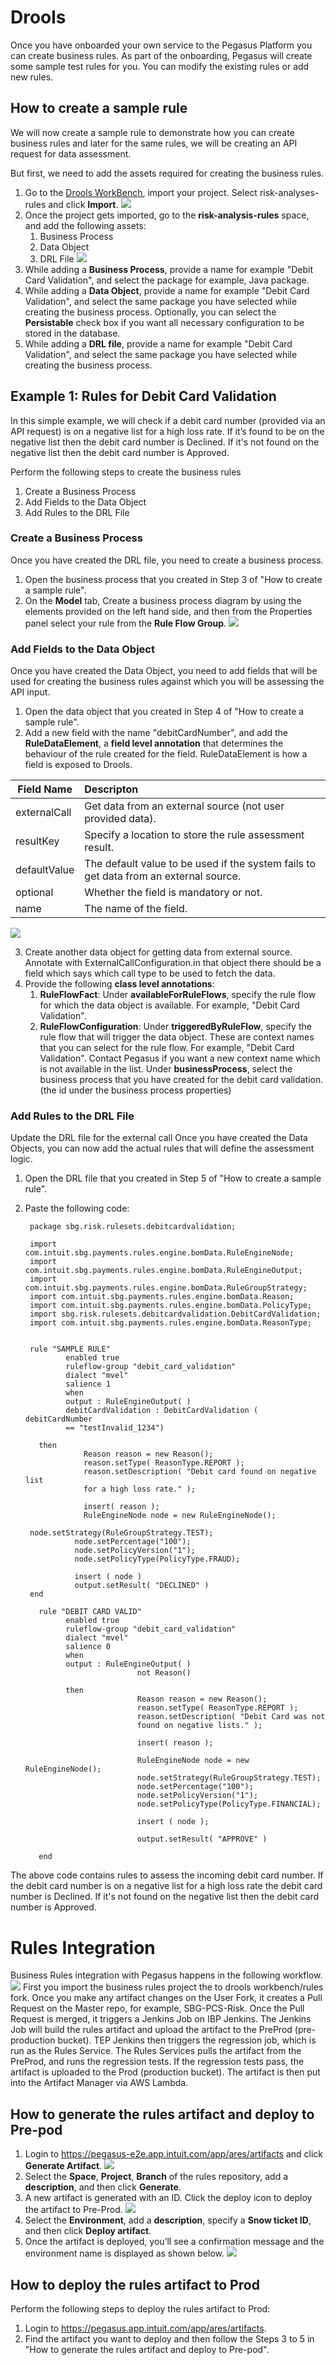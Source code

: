 # Drools

Once you have onboarded your own service to the Pegasus Platform you can create business rules. As part of the onboarding, Pegasus will create some sample test rules for you. You can modify the existing rules or add new rules.

## How to create a sample rule
We will now create a sample rule to demonstrate how you can create  business rules and later for the same rules, we will be creating an API request for data assessment.

But first, we need to add the assets required for creating the business rules.

1. Go to the [Drools WorkBench](https://drools-wb-e2e.app.intuit.com/kiewb/kie-wb.jsp), import your project. Select risk-analyses-rules and click **Import**. 
![](images/onboard20.png)
2. Once the project gets imported, go to the **risk-analysis-rules** space, and add the following assets:
    1. Business Process
    2. Data Object
    3. DRL File
![](images/rules1.png)
3.	While adding a **Business Process**, provide a name for example "Debit Card Validation", and select the package for example, Java package.
4.	While adding a **Data Object**, provide a name for example "Debit Card Validation", and select the same package you have selected while creating the business process. Optionally, you can select the **Persistable** check box if you want all necessary configuration to be stored in the database.
5.	While adding a **DRL file**, provide a name for example "Debit Card Validation", and select the same package you have selected while creating the business process.

## Example 1: Rules for Debit Card Validation

In this simple example, we will check if a debit card number (provided via an API request) is on a negative list for a high loss rate. If it’s found to be on the negative list then the debit card number is Declined. If it's not found on the negative list then the debit card number is Approved.

Perform the following steps to create the business rules

1. Create a Business Process
2. Add Fields to the Data Object
3. Add Rules to the DRL File

### Create a Business Process
Once you have created the DRL file, you need to create a business process. 

1. Open the business process that you created in Step 3 of "How to create a sample rule".
2. On the **Model** tab, Create a business process diagram by using the elements provided on the left hand side, and then from the Properties panel select your rule from the **Rule Flow Group**. 
![](images/rules2.png)
### Add Fields to the Data Object
Once you have created the Data Object, you need to add fields that will be used for creating the business rules against which you will be assessing the API input.

1. Open the data object that you created in Step 4 of "How to create a sample rule".
2. Add a new field with the name "debitCardNumber", and add the **RuleDataElement**, a **field level annotation** that determines the behaviour of the rule created for the field. RuleDataElement is how a field is exposed to Drools.


| Field Name | Descripton |
| ------------- |:-------------|
| externalCall | Get data from an external source (not user provided data). |
| resultKey | Specify a location to store the rule assessment result. |
| defaultValue | The default value to be used if the system fails to get data from an external source. |
| optional | Whether the field is mandatory or not. |
| name | The name of the field. |


![](images/rules3.png)

3. Create another data object for getting data from external source. Annotate with ExternalCallConfiguration.in that object there should be a field which says which call type to be used to fetch the data.
4. Provide the following **class level annotations**:
    1. **RuleFlowFact**: Under **availableForRuleFlows**, specify the rule flow for which the data object is available. For example, "Debit Card Validation".
    2. **RuleFlowConfiguration**: Under **triggeredByRuleFlow**, specify the rule flow that will trigger the data object. These are context names that you can select for the rule flow. For example, "Debit Card Validation". Contact Pegasus if you want a new context name which is not available in the list.
    Under **businessProcess**, select the business process that you have created for the debit card validation. (the id under the business process properties)


### Add Rules to the DRL File
Update the DRL file for the external call
Once you have created the Data Objects, you can now add the actual rules that will define the assessment logic.

1. Open the DRL file that you created in Step 5 of "How to create a sample rule".

2. Paste the following code:

        package sbg.risk.rulesets.debitcardvalidation;
 	
        import com.intuit.sbg.payments.rules.engine.bomData.RuleEngineNode;
        import com.intuit.sbg.payments.rules.engine.bomData.RuleEngineOutput;
        import com.intuit.sbg.payments.rules.engine.bomData.RuleGroupStrategy;
        import com.intuit.sbg.payments.rules.engine.bomData.Reason;
        import com.intuit.sbg.payments.rules.engine.bomData.PolicyType;
        import sbg.risk.rulesets.debitcardvalidation.DebitCardValidation;
        import com.intuit.sbg.payments.rules.engine.bomData.ReasonType;
 
 
        rule "SAMPLE RULE"
                enabled true
                ruleflow-group "debit_card_validation"
                dialect "mvel"
                salience 1
                when
                output : RuleEngineOutput( )
                debitCardValidation : DebitCardValidation ( debitCardNumber 
                == "testInvalid_1234")
 
          then
                    Reason reason = new Reason();
                    reason.setType( ReasonType.REPORT );
                    reason.setDescription( "Debit card found on negative list 
                    for a high loss rate." );
 
                    insert( reason );
                    RuleEngineNode node = new RuleEngineNode();
                                
        node.setStrategy(RuleGroupStrategy.TEST);
                  node.setPercentage("100");
                  node.setPolicyVersion("1");
                  node.setPolicyType(PolicyType.FRAUD);
 
                  insert ( node )
                  output.setResult( "DECLINED" )
        end
 
          rule "DEBIT CARD VALID"
                enabled true
                ruleflow-group "debit_card_validation"
                dialect "mvel"
                salience 0
                when
               	output : RuleEngineOutput( )
                                not Reason()
 
                then
                                Reason reason = new Reason();
                                reason.setType( ReasonType.REPORT );
                                reason.setDescription( "Debit Card was not 
                                found on negative lists." );
 
                                insert( reason );
 
                                RuleEngineNode node = new RuleEngineNode();
                                node.setStrategy(RuleGroupStrategy.TEST);
                                node.setPercentage("100");
                                node.setPolicyVersion("1");
                                node.setPolicyType(PolicyType.FINANCIAL);
 
                                insert ( node );
 
                                output.setResult( "APPROVE" )
 
          end

The above code contains rules to assess the incoming debit card number. If the debit card number is on a negative list for a high loss rate the debit card number is Declined. If it's not found on the negative list then the debit card number is Approved.


# Rules Integration

Business Rules integration with Pegasus happens in the following workflow.
![](images/integration.png)
First you import the business rules project the to drools workbench/rules fork. Once you make any artifact changes on the User Fork, it creates a Pull Request on the Master repo, for example, SBG-PCS-Risk. Once the Pull Request is merged, it triggers a Jenkins Job on IBP Jenkins. The Jenkins Job will build the rules artifact and upload the artifact to the PreProd (pre-production bucket). TEP Jenkins then triggers the regression job, which is run as the Rules Service. The Rules Services pulls the artifact from the PreProd, and runs the regression tests. If the regression tests pass, the artifact is uploaded to the Prod (production bucket). The artifact is then put into the Artifact Manager via AWS Lambda. 

## How to generate the rules artifact and deploy to Pre-pod
1. Login to https://pegasus-e2e.app.intuit.com/app/ares/artifacts and click **Generate Artifact**.
![](images/s3prod1.png)
2. Select the **Space**, **Project**, **Branch** of the rules repository, add a **description**, and then click **Generate**.
3. A new artifact is generated with an ID. Click the deploy icon to deploy the artifact to Pre-Prod.
![](images/s3prod4.png)
4. Select the **Environment**, add a **description**, specify a **Snow ticket ID**, and then click **Deploy artifact**.
5. Once the artifact is deployed, you’ll see a confirmation message and the environment name is displayed as shown below.
![](images/s3prod3.png)
 
## How to deploy the rules artifact to Prod
Perform the following steps to deploy the rules artifact to Prod:
1. Login to https://pegasus.app.intuit.com/app/ares/artifacts.
2. Find the artifact you want to deploy and then follow the Steps 3 to 5 in "How to generate the rules artifact and deploy to Pre-pod". 
